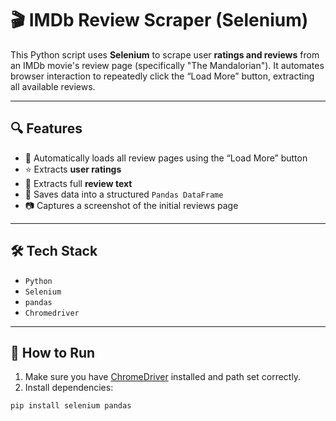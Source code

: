 # 🎬 IMDb Review Scraper (Selenium)

This Python script uses **Selenium** to scrape user **ratings and reviews** from an IMDb movie's review page (specifically "The Mandalorian"). It automates browser interaction to repeatedly click the “Load More” button, extracting all available reviews.

---

## 🔍 Features

- 🔁 Automatically loads all review pages using the “Load More” button
- ⭐ Extracts **user ratings**
- 📝 Extracts full **review text**
- 🧾 Saves data into a structured `Pandas DataFrame`
- 📷 Captures a screenshot of the initial reviews page

---

## 🛠 Tech Stack

- `Python`
- `Selenium`
- `pandas`
- `Chromedriver`

---

## 🚀 How to Run

1. Make sure you have [ChromeDriver](https://chromedriver.chromium.org/downloads) installed and path set correctly.
2. Install dependencies:
```bash
pip install selenium pandas
